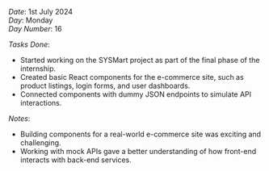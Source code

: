 *Date*: 1st July 2024  
*Day*: Monday  
*Day Number*: 16  

*Tasks Done*:  
- Started working on the SYSMart project as part of the final phase of the internship.  
- Created basic React components for the e-commerce site, such as product listings, login forms, and user dashboards.  
- Connected components with dummy JSON endpoints to simulate API interactions.  

*Notes*:  
- Building components for a real-world e-commerce site was exciting and challenging.  
- Working with mock APIs gave a better understanding of how front-end interacts with back-end services.